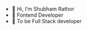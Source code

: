 - 👋 Hi, I’m Shubham Rathor
- 👀 Fontend Developer
- 🌱 To be Full Stack developer
  

<!---
rshubham005/rshubham005 is a ✨ special ✨ repository because its `README.md` (this file) appears on your GitHub profile.
You can click the Preview link to take a look at your changes.
--->
